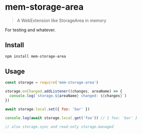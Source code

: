 # mem-storage-area

> A WebExtension like StorageArea in memory

For testing and whatever.

## Install

```sh
npm install mem-storage-area
```

## Usage

```js
const storage = require('mem-storage-area')

storage.onChanged.addListener((changes, areaName) => {
  console.log(`storage.${areaName} changed: ${changes}`)
})

await storage.local.set({ foo: 'bar' })

console.log(await storage.local.get('foo')) // { foo: 'bar' }

// also storage.sync and read-only storage.managed
```
